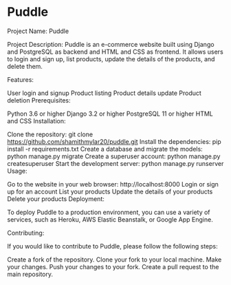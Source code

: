 # Puddle
Project Name: Puddle

Project Description: Puddle is an e-commerce website built using Django and PostgreSQL as backend and HTML and CSS as frontend. It allows users to login and sign up, list products, update the details of the products, and delete them.

Features:

User login and signup
Product listing
Product details update
Product deletion
Prerequisites:

Python 3.6 or higher
Django 3.2 or higher
PostgreSQL 11 or higher
HTML and CSS
Installation:

Clone the repository:
git clone https://github.com/shamithmylar20/puddle.git
Install the dependencies:
pip install -r requirements.txt
Create a database and migrate the models:
python manage.py migrate
Create a superuser account:
python manage.py createsuperuser
Start the development server:
python manage.py runserver
Usage:

Go to the website in your web browser: http://localhost:8000
Login or sign up for an account
List your products
Update the details of your products
Delete your products
Deployment:

To deploy Puddle to a production environment, you can use a variety of services, such as Heroku, AWS Elastic Beanstalk, or Google App Engine.

Contributing:

If you would like to contribute to Puddle, please follow the following steps:

Create a fork of the repository.
Clone your fork to your local machine.
Make your changes.
Push your changes to your fork.
Create a pull request to the main repository.
